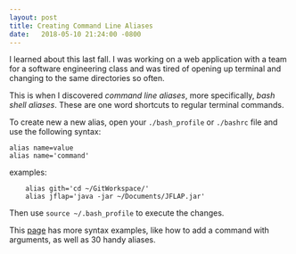 ```yaml
---
layout: post
title: Creating Command Line Aliases
date:   2018-05-10 21:24:00 -0800
---
```


I learned about this last fall. I was working on a web application with a team for a software engineering class and was tired of opening up terminal and changing to the same directories so often. 

This is when I discovered *command line aliases*, more specifically, *bash shell aliases*. These are one word shortcuts to regular terminal commands.

To create new a new alias, open your `./bash_profile` or `./bashrc` file and use the following syntax: 
```
alias name=value 
alias name='command' 
```

examples:
```#!/bin/bash
	alias gith='cd ~/GitWorkspace/'
	alias jflap='java -jar ~/Documents/JFLAP.jar'
```

Then use `source ~/.bash_profile` to execute the changes.

This [page](https://www.cyberciti.biz/tips/bash-aliases-mac-centos-linux-unix.html) has more syntax examples, like how to add a command with arguments, as well as 30 handy aliases.